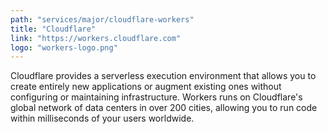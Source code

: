 ```yaml
---
path: "services/major/cloudflare-workers"
title: "Cloudflare"
link: "https://workers.cloudflare.com"
logo: "workers-logo.png"
---
```


Cloudflare provides a serverless execution environment that allows you to create entirely new applications or augment existing ones without configuring or maintaining infrastructure. Workers runs on Cloudflare's global network of data centers in over 200 cities, allowing you to run code within milliseconds of your users worldwide.
